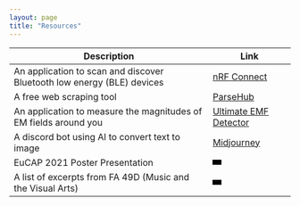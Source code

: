 ```yaml
---
layout: page
title: "Resources"
---
```


<!-- {% raw %}{% seo %}{% endraw %}
 -->
  
 <head>
</head>

<!-- Google tag (gtag.js) -->
<script async src="https://www.googletagmanager.com/gtag/js?id=G-TTC6RSBSSV"></script>
<script>
  window.dataLayer = window.dataLayer || [];
  function gtag(){dataLayer.push(arguments);}
  gtag('js', new Date());
  gtag('config', 'G-TTC6RSBSSV');
</script>

<!-- # Some Apps
## Useful
* [nRF Connect (Scanner for BLE devices)](https://play.google.com/store/apps/details?id=no.nordicsemi.android.mcp&hl=tr&gl=US)
* [ParseHub (Free web scraping tool)](https://www.parsehub.com/)
## Interesting
* [Ultimate EMF Detector](https://play.google.com/store/apps/details?id=com.mreprogramming.ultimateemfdetector&hl=tr&gl=US) 
* [Midjourney (Text to AI generated image)](https://www.midjourney.com/home/)

 
# Youtube Links
## Academic
{% include embed.html url="https://www.youtube.com/embed/ivT4r4EqRKQ" %}
## A list of excerpts from FA 49D (Music and the Visual Arts)
{% include embed.html url="https://www.youtube.com/embed/videoseries?list=PLy_w9_hh-bC0twUliXaUUJExZqmtse6Pq" %} -->

| Description       | Link      |
|------------------|------------------|
| An application to scan and discover Bluetooth low energy (BLE) devices | [nRF Connect](https://play.google.com/store/apps/details?id=no.nordicsemi.android.mcp&hl=tr&gl=US) 
| A free web scraping tool | [ParseHub](https://www.parsehub.com/)
| An application to measure the magnitudes of EM fields around you | [Ultimate EMF Detector](https://play.google.com/store/apps/details?id=com.mreprogramming.ultimateemfdetector&hl=tr&gl=US) 
| A discord bot using AI to convert text to image | [Midjourney](https://www.midjourney.com/home/) 
|EuCAP 2021 Poster Presentation | <video width="16" height="9" controls> <source src="https://www.youtube.com/embed/ivT4r4EqRKQ" type="video/academy"> </video> 
|A list of excerpts from FA 49D (Music and the Visual Arts) | <video width="16" height="9" controls> <source src="https://www.youtube.com/embed/videoseries?list=PLy_w9_hh-bC0twUliXaUUJExZqmtse6Pq" type="video/art"> </video>

